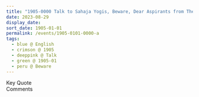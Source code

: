 ```yaml
---
title: "1905-0000 Talk to Sahaja Yogis, Beware, Dear Aspirants from The Life Eternal, 1980 Issue, Page 25"
date: 2023-08-29
display_date: 
sort_date: 1905-01-01
permalink: /events/1905-0101-0000-a
tags:
  - blue @ English 
  - crimson @ 1905
  - deeppink @ Talk
  - green @ 1905-01
  - peru @ Beware
---
```


<wave-list>
  <list-title color="green" width="75">Key Quote</list-title>
  <list-item color="BlanchedAlmond"  width="200"></list-item>
  <list-item color="Lavender"></list-item>
  <list-item color="BlanchedAlmond"></list-item>
</wave-list>

<br>

<wave-list>
  <list-title color="green" width="75">Comments</list-title>
  <list-item color="BlanchedAlmond"  width="200"></list-item>
  <list-item color="Lavender"></list-item>
  <list-item color="BlanchedAlmond"></list-item>
</wave-list>